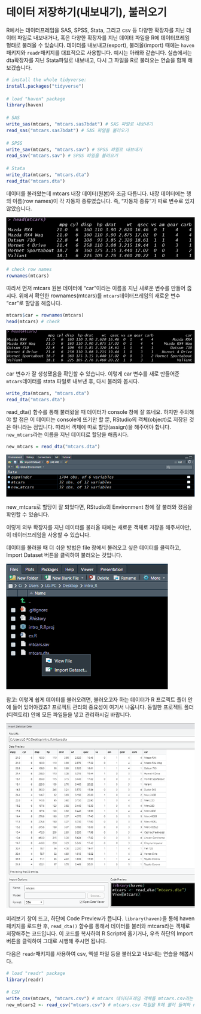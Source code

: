 # 데이터 저장하기(내보내기), 불러오기

R에서는 데이터프레임을 SAS, SPSS, Stata, 그리고 csv 등 다양한 확장자를 지닌 데이터 파일로 내보내거나, 혹은 다양한 확장자를 지닌 데이터 파일을 R에 데이터프레임 형태로 불러올 수 있습니다. 데이터를 내보내고(export), 불러올(import) 때에는  `haven`패키지와 `readr`패키지를 대표적으로 사용합니다. 예시는 아래와 같습니다. 실습에서는 dta확장자를 지닌 Stata파일로 내보내고, 다시 그 파일을 R로 불러오는 연습을 함께 해보겠습니다. 

```r
# install the whole tidyverse:
install.packages("tidyverse")

# load "haven" package
library(haven)

# SAS
write_sas(mtcars, "mtcars.sas7bdat") # SAS 파일로 내보내기
read_sas("mtcars.sas7bdat") # SAS 파일을 불러오기 

# SPSS
write_sav(mtcars, "mtcars.sav") # SPSS 파일로 내보내기
read_sav("mtcars.sav") # SPSS 파일을 불러오기 

# Stata
write_dta(mtcars, "mtcars.dta") 
read_dta("mtcars.dta")
```

데이터를 불러왔는데 mtcars 내장 데이터(원본)와 조금 다릅니다. 내장 데이터에는 행의 이름(row names)이 각 자동차 종류였습니다. 즉, “자동차 종류”가 따로 변수로 있지 않았습니다. 

![Untitled](데이터%20저장하기(내보내기),%20불러오기/Untitled.png)

```r
# check row names 
rownames(mtcars) 
```

따라서 먼저 mtcars 원본 데이터에 “car”이라는 이름을 지닌 새로운 변수를 만들어 줍시다. 위에서 확인한 rownames(mtcars)를 `mtcars`데이터프레임의 새로운 변수 “car”로 할당을 해줍니다. 

```r
mtcars$car = rownames(mtcars) 
head(mtcars) # check 
```

![Untitled](데이터%20저장하기(내보내기),%20불러오기/Untitled%201.png)

car 변수가 잘 생성됐음을 확인할 수 있습니다. 이렇게 car 변수를 새로 만들어준 `mtcars`데이터를 stata 파일로 내보낸 후, 다시 불러와 봅시다. 

```r
write_dta(mtcars, "mtcars.dta") 
read_dta("mtcars.dta")
```

read_dta() 함수를 통해 불러왔을 때 데이터가 console 창에 잘 뜨네요. 하지만 주의해야 할 점은 이 데이터는 console에 뜨기만 할 뿐, RStudio의 객체(object)로 저장된 것은 아니라는 점입니다. 따라서 객체에 따로 할당(assign)을 해주어야 합니다. `new_mtcars`라는 이름을 지닌 데이터로 할당을 해줍시다. 

```r
new_mtcars = read_dta("mtcars.dta")
```

![new_mtcars로 할당이 잘 되었다면, RStudio의 Environment 창에 잘 불러와 졌음을 확인할 수 있습니다. ](데이터%20저장하기(내보내기),%20불러오기/Untitled%202.png)

new_mtcars로 할당이 잘 되었다면, RStudio의 Environment 창에 잘 불러와 졌음을 확인할 수 있습니다. 

이렇게 외부 확장자를 지닌 데이터를 불러올 때에는 새로운 객체로 저장을 해주셔야만, 이 데이터프레임을 사용할 수 있습니다.  

데이터를 불러올 때 더 쉬운 방법은 file 창에서 불러오고 싶은 데이터를 클릭하고, Import Dataset 버튼을 클릭하여 불러오는 것입니다. 

![참고: 이렇게 쉽게 데이터를 불러오려면, 불러오고자 하는 데이터가 R 프로젝트 폴더 안에 들어 있어야겠죠? 프로젝트 관리의 중요성이 여기서 나옵니다. 동일한 프로젝트 폴더(디렉토리) 안에 모든 파일들을 넣고 관리하시길 바랍니다. ](데이터%20저장하기(내보내기),%20불러오기/Untitled%203.png)

참고: 이렇게 쉽게 데이터를 불러오려면, 불러오고자 하는 데이터가 R 프로젝트 폴더 안에 들어 있어야겠죠? 프로젝트 관리의 중요성이 여기서 나옵니다. 동일한 프로젝트 폴더(디렉토리) 안에 모든 파일들을 넣고 관리하시길 바랍니다. 

![미리보기 창이 뜨고, 하단에 Code Preview가 뜹니다. `library(haven)`을 통해 haven 패키지를 로드한 후, `read_dta()` 함수를 통해서 데이터를 불러와 mtcars라는 객체로 저장해주는 코드입니다. 이 코드를 복사하여 R Script에 옮기거나, 우측 하단의 Import 버튼을 클릭하여 그대로 시행해 주시면 됩니다. ](데이터%20저장하기(내보내기),%20불러오기/Untitled%204.png)

미리보기 창이 뜨고, 하단에 Code Preview가 뜹니다. `library(haven)`을 통해 haven 패키지를 로드한 후, `read_dta()` 함수를 통해서 데이터를 불러와 mtcars라는 객체로 저장해주는 코드입니다. 이 코드를 복사하여 R Script에 옮기거나, 우측 하단의 Import 버튼을 클릭하여 그대로 시행해 주시면 됩니다. 

다음은 `readr`패키지를 사용하여 csv, 엑셀 파일 등을 불러오고 내보내는 연습을 해봅시다. 

```r
# load "readr" package
library(readr)

# CSV
write_csv(mtcars, "mtcars.csv") # mtcars 데이터프레임 객체를 mtcars.csv라는 이름을 가진 csv 파일로 내보내라 
new_mtcars2 <- read_csv("mtcars.csv") # mtcars.csv 파일을 R에 불러 들여와 new_mtcars2라는 이름을 가진 데이터프레임으로 저장해라 
```
